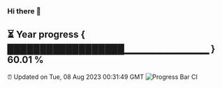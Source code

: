 ### Hi there 👋
⏳ Year progress { ██████████████████▁▁▁▁▁▁▁▁▁▁▁▁ } 60.01 %
---
⏰ Updated on Tue, 08 Aug 2023 00:31:49 GMT
![Progress Bar CI](https://github.com/Moyi321/Moyi321/workflows/Progress%20Bar%20CI/badge.svg)
